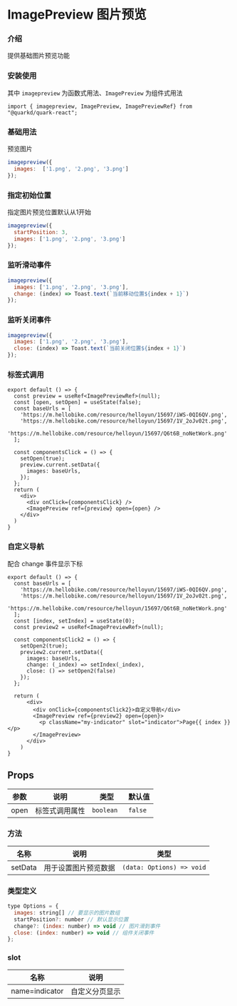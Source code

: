 # ImagePreview 图片预览

### 介绍

提供基础图片预览功能

### 安装使用
其中 `imagepreview` 为函数式用法、`ImagePreview` 为组件式用法
```tsx
import { imagepreview, ImagePreview, ImagePreviewRef} from "@quarkd/quark-react";
```

### 基础用法
预览图片
```js
imagepreview({
  images:  ['1.png', '2.png', '3.png']
});
```
### 指定初始位置
指定图片预览位置默认从1开始
```js
imagepreview({
  startPosition: 3,
  images: ['1.png', '2.png', '3.png']
});
```
### 监听滑动事件
```js
imagepreview({
  images: ['1.png', '2.png', '3.png'],
  change: (index) => Toast.text(`当前移动位置${index + 1}`)
});
```
### 监听关闭事件
```js
imagepreview({
  images: ['1.png', '2.png', '3.png'],
  close: (index) => Toast.text(`当前关闭位置${index + 1}`)
});
```

### 标签式调用
```tsx
export default () => {
  const preview = useRef<ImagePreviewRef>(null);
  const [open, setOpen] = useState(false);
  const baseUrls = [
    'https://m.hellobike.com/resource/helloyun/15697/iWS-0QI6QV.png',
    'https://m.hellobike.com/resource/helloyun/15697/1V_2oJv02t.png',
    'https://m.hellobike.com/resource/helloyun/15697/Q6t6B_noNetWork.png'
  ];

  const componentsClick = () => {
    setOpen(true);
    preview.current.setData({
      images: baseUrls,
    });
  };
  return (
    <div>
      <div onClick={componentsClick} />
      <ImagePreview ref={preview} open={open} />
    </div>
  )
}
```

### 自定义导航
配合 change 事件显示下标
```tsx
export default () => {
  const baseUrls = [
    'https://m.hellobike.com/resource/helloyun/15697/iWS-0QI6QV.png',
    'https://m.hellobike.com/resource/helloyun/15697/1V_2oJv02t.png',
    'https://m.hellobike.com/resource/helloyun/15697/Q6t6B_noNetWork.png'
  ];
  const [index, setIndex] = useState(0);
  const preview2 = useRef<ImagePreviewRef>(null);

  const componentsClick2 = () => {
    setOpen2(true);
    preview2.current.setData({
      images: baseUrls,
      change: (_index) => setIndex(_index),
      close: () => setOpen2(false)
    });
  };

  return (
      <div>
        <div onClick={componentsClick2}>自定义导航</div>
        <ImagePreview ref={preview2} open={open}>
          <p className="my-indicator" slot="indicator">Page{{ index }} </p>
        </ImagePreview>
      </div>
    )
}
```
## Props
| 参数         | 说明                             | 类型   | 默认值           |
|--------------|----------------------------------|--------|------------------|
| open        | 标签式调用属性 | `boolean `               | `false`

### 方法

| 名称         | 说明                             | 类型   |
|--------------|----------------------------------|--------|
| setData         | 用于设置图片预览数据 |      `(data: Options) => void`   |

### 类型定义
```js
type Options = {
  images: string[] // 要显示的图片数组
  startPosition?: number // 默认显示位置
  change?: (index: number) => void // 图片滑到事件
  close: (index: number) => void // 组件关闭事件
};
```

### slot
| 名称         | 说明                             | 
|--------------|----------------------------------|
| name=indicator  | 自定义分页显示              |               

